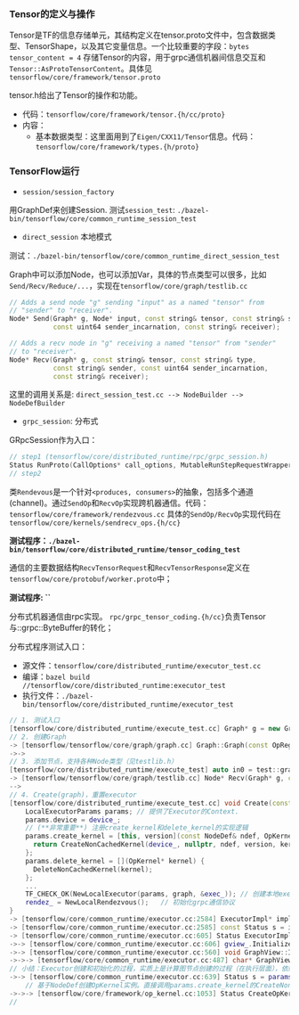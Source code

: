 ### Tensor的定义与操作

Tensor是TF的信息存储单元，其结构定义在tensor.proto文件中，包含数据类型、TensorShape，以及其它变量信息。一个比较重要的字段：`bytes tensor_content = 4` 存储Tensor的内容，用于grpc通信机器间信息交互和`Tensor::AsProtoTensorContent`。具体见`tensorflow/core/framework/tensor.proto`

tensor.h给出了Tensor的操作和功能。

+ 代码：`tensorflow/core/framework/tensor.{h/cc/proto}` 
+ 内容：
    + 基本数据类型：这里面用到了`Eigen/CXX11/Tensor`信息。代码：`tensorflow/core/framework/types.{h/proto}` 
    
### TensorFlow运行

+ `session/session_factory`

用GraphDef来创建Session. 
测试`session_test`: `./bazel-bin/tensorflow/core/common_runtime_session_test`

+ `direct_session` 本地模式

测试：`./bazel-bin/tensorflow/core/common_runtime_direct_session_test`

Graph中可以添加Node，也可以添加Var，具体的节点类型可以很多，比如`Send/Recv/Reduce/...`，实现在`tensorflow/core/graph/testlib.cc`

```c++
// Adds a send node "g" sending "input" as a named "tensor" from
// "sender" to "receiver".
Node* Send(Graph* g, Node* input, const string& tensor, const string& sender,
           const uint64 sender_incarnation, const string& receiver);

// Adds a recv node in "g" receiving a named "tensor" from "sender"
// to "receiver".
Node* Recv(Graph* g, const string& tensor, const string& type,
           const string& sender, const uint64 sender_incarnation,
           const string& receiver);
```

这里的调用关系是: `direct_session_test.cc --> NodeBuilder --> NodeDefBuilder`

+ `grpc_session`: 分布式

GRpcSession作为入口：

```c++
// step1 (tensorflow/core/distributed_runtime/rpc/grpc_session.h)
Status RunProto(CallOptions* call_options, MutableRunStepRequestWrapper* req, MutableRunStepResponseWrapper* resp);
// step2
```

类`Rendevous`是一个针对`<produces, consumers>`的抽象，包括多个通道(channel)。通过`SendOp`和`RecvOp`实现跨机器通信。代码：`tensorflow/core/framework/rendezvous.cc`
具体的`SendOp/RecvOp`实现代码在`tensorflow/core/kernels/sendrecv_ops.{h/cc}`

**测试程序：`./bazel-bin/tensorflow/core/distributed_runtime/tensor_coding_test`**

通信的主要数据结构`RecvTensorRequest`和`RecvTensorResponse`定义在`tensorflow/core/protobuf/worker.proto`中；

**测试程序: ``**

分布式机器通信由rpc实现。 `rpc/grpc_tensor_coding.{h/cc}`负责Tensor与::grpc::ByteBuffer的转化；

分布式程序测试入口：

+ 源文件：`tensorflow/core/distributed_runtime/executor_test.cc`
+ 编译：`bazel build //tensorflow/core/distributed_runtime:executor_test`
+ 执行文件：`./bazel-bin/tensorflow/core/distributed_runtime/executor_test`

```c++
// 1. 测试入口 
[tensorflow/core/distributed_runtime/execute_test.cc] Graph* g = new Graph(OpRegistry::Global());
// 2. 创建Graph
-> [tensorflow/tensorflow/core/graph/graph.cc] Graph::Graph(const OpRegistryInterface* ops)
->->
// 3. 添加节点，支持各种Node类型（见testlib.h）
[tensorflow/core/distributed_runtime/execute_test] auto in0 = test::graph::Recv(g, "a", "float", ALICE, 1, BOB);
-> [tensorflow/tensorflow/core/graph/testlib.cc] Node* Recv(Graph* g, const string& tensor, ..., const string& sender, ..., const string& receiver)
--> 
// 4. Create(graph)，重置executor
[tensorflow/core/distributed_runtime/execute_test.cc] void Create(const Graph* graph) { 
    LocalExecutorParams params; // 提供了Executor的Context. 
    params.device = device_;
    // (**非常重要**) 注册create_kernel和delete_kernel的实现逻辑 
    params.create_kernel = [this, version](const NodeDef& ndef, OpKernel** kernel) {
      return CreateNonCachedKernel(device_, nullptr, ndef, version, kernel);
    };
    params.delete_kernel = [](OpKernel* kernel) {
      DeleteNonCachedKernel(kernel);
    };
    ...
    TF_CHECK_OK(NewLocalExecutor(params, graph, &exec_)); // 创建本地executor
    rendez_ = NewLocalRendezvous();   // 初始化grpc通信协议
}
-> [tensorflow/core/common_runtime/executor.cc:2584] ExecutorImpl* impl = new ExecutorImpl(params, graph); 
-> [tensorflow/core/common_runtime/executor.cc:2585] const Status s = impl->Initialize(); Executor实体初始化
-> [tensorflow/core/common_runtime/executor.cc:605] Status ExecutorImpl::Initialize() { ... }
->-> [tensorflow/core/common_runtime/executor.cc:606] gview_.Initialize(graph_); // 初始化图节点
->-> [tensorflow/core/common_runtime/executor.cc:560] void GraphView::Initialize(const Graph* g) { ptr = InitializeNode(ptr, n); }
->->-> [tensorflow/core/common_runtime/executor.cc:487] char* GraphView::InitializeNode(char* ptr, const Node* n); // 建立NodeItem,EdgeInfo
// 小结：Executor创建和初始化的过程，实质上是计算图节点创建的过程（在执行层面），依赖和边的构建
->-> [tensorflow/core/common_runtime/executor.cc:639] Status s = params_.create_kernel(n->def(), &item->kernel); 
    // 基于NodeDef创建OpKernel实例。直接调用params.create_kernel的CreateNonCachedKernel方法
->->-> [tensorflow/core/framework/op_kernel.cc:1053] Status CreateOpKernel(DeviceType device_type, ..., const NodeDef& node_def, ..., OpKernel** kernel) 
// 
```

    

